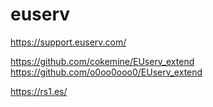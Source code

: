 # euserv
https://support.euserv.com/   

https://github.com/cokemine/EUserv_extend      
https://github.com/o0oo0ooo0/EUserv_extend   

https://rs1.es/
